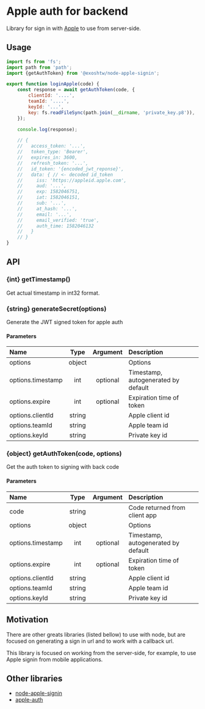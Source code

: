# Apple auth for backend

Library for sign in with
[Apple](https://developer.apple.com/sign-in-with-apple/) to use from
server-side.

## Usage

```JavaScript
import fs from 'fs';
import path from 'path';
import {getAuthToken} from '@exoshtw/node-apple-signin';

export function loginApple(code) {
    const response = await getAuthToken(code, {
        clientId: '....',
        teamId: '....',
        keyId: '...',
        key: fs.readFileSync(path.join(__dirname, 'private_key.p8')),
    });

    console.log(response);

    // {
    //   access_token: '...',
    //   token_type: 'Bearer',
    //   expires_in: 3600,
    //   refresh_token: '...',
    //   id_token: '{encoded_jwt_reponse}',
    //   data: { // <- decoded id_token
    //     iss: 'https://appleid.apple.com',
    //     aud: '...',
    //     exp: 1582046751,
    //     iat: 1582046151,
    //     sub: '...',
    //     at_hash: '...',
    //     email: '...',
    //     email_verified: 'true',
    //     auth_time: 1582046132
    //   }
    // }
}
```

## API

### {int} getTimestamp()

Get actual timestamp in int32 format.

### {string} generateSecret(options)

Generate the JWT signed token for apple auth

#### Parameters

| Name              | Type   | Argument | Description                         |
| :--               | :--:   | :--:     | :--                                 |
| options           | object |          | Options                             |
| options.timestamp | int    | optional | Timestamp, autogenerated by default |
| options.expire    | int    | optional | Expiration time of token            |
| options.clientId  | string |          | Apple client id                     |
| options.teamId    | string |          | Apple team id                       |
| options.keyId     | string |          | Private key id                      |

### {object} getAuthToken(code, options)

Get the auth token to signing with back code

#### Parameters

| Name              | Type   | Argument | Description                         |
| :--               | :--:   | :--:     | :--                                 |
| code              | string |          | Code returned from client app       |
| options           | object |          | Options                             |
| options.timestamp | int    | optional | Timestamp, autogenerated by default |
| options.expire    | int    | optional | Expiration time of token            |
| options.clientId  | string |          | Apple client id                     |
| options.teamId    | string |          | Apple team id                       |
| options.keyId     | string |          | Private key id                      |

## Motivation

There are other greats libraries (listed bellow) to use with node, but are
focused on generating a sign in url and to work with a callback url.

This library is focused on working from the server-side, for example, to use
Apple signin from mobile applications.

## Other libraries

* [node-apple-signin](https://github.com/Techofficer/node-apple-signin)
* [apple-auth](https://github.com/ananay/apple-auth)
